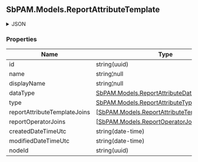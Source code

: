 
<h2 id="tocS_SbPAM.Models.ReportAttributeTemplate">SbPAM.Models.ReportAttributeTemplate</h2>

<a id="schemasbpam.models.reportattributetemplate"></a>
<a id="schema_SbPAM.Models.ReportAttributeTemplate"></a>
<a id="tocSsbpam.models.reportattributetemplate"></a>
<a id="tocssbpam.models.reportattributetemplate"></a>

<details><summary>JSON</summary>


```json
{
  "id": "497f6eca-6276-4993-bfeb-53cbbbba6f08",
  "name": "string",
  "displayName": "string",
  "dataType": "Boolean",
  "type": "User",
  "reportAttributeTemplateJoins": [
    {
      "reportSourceId": "7ac31b1d-ecbf-43a3-aaf9-c77e7f57dfbe",
      "reportSource": {
        "id": "497f6eca-6276-4993-bfeb-53cbbbba6f08",
        "name": "string",
        "dbSet": "string",
        "reportAttributeTemplateJoins": [
          {}
        ],
        "columns": [
          {
            "id": "497f6eca-6276-4993-bfeb-53cbbbba6f08",
            "reportSourceId": "7ac31b1d-ecbf-43a3-aaf9-c77e7f57dfbe",
            "source": {},
            "name": "string",
            "title": "string",
            "columnOrder": 0,
            "dataType": "string",
            "createdDateTimeUtc": "2019-08-24T14:15:22Z",
            "modifiedDateTimeUtc": "2019-08-24T14:15:22Z",
            "nodeId": "959356e3-6168-4a92-b4a5-b9d462be6177"
          }
        ],
        "dateColumn": "string",
        "createdDateTimeUtc": "2019-08-24T14:15:22Z",
        "modifiedDateTimeUtc": "2019-08-24T14:15:22Z",
        "nodeId": "959356e3-6168-4a92-b4a5-b9d462be6177"
      },
      "reportAttributeTemplateId": "f895b642-4c0a-41db-a175-2812933e6f65",
      "reportAttributeTemplate": {
        "id": "497f6eca-6276-4993-bfeb-53cbbbba6f08",
        "name": "string",
        "displayName": "string",
        "dataType": "Boolean",
        "type": "User",
        "reportAttributeTemplateJoins": [],
        "reportOperatorJoins": [
          {
            "reportAttributeTemplateId": "f895b642-4c0a-41db-a175-2812933e6f65",
            "reportAttributeTemplate": {},
            "reportOperator": "Equals"
          }
        ],
        "createdDateTimeUtc": "2019-08-24T14:15:22Z",
        "modifiedDateTimeUtc": "2019-08-24T14:15:22Z",
        "nodeId": "959356e3-6168-4a92-b4a5-b9d462be6177"
      },
      "attributeName": "string"
    }
  ],
  "reportOperatorJoins": [
    {
      "reportAttributeTemplateId": "f895b642-4c0a-41db-a175-2812933e6f65",
      "reportAttributeTemplate": {
        "id": "497f6eca-6276-4993-bfeb-53cbbbba6f08",
        "name": "string",
        "displayName": "string",
        "dataType": "Boolean",
        "type": "User",
        "reportAttributeTemplateJoins": [
          {
            "reportSourceId": "7ac31b1d-ecbf-43a3-aaf9-c77e7f57dfbe",
            "reportSource": {
              "id": "497f6eca-6276-4993-bfeb-53cbbbba6f08",
              "name": "string",
              "dbSet": "string",
              "reportAttributeTemplateJoins": [
                {}
              ],
              "columns": [
                {
                  "id": "497f6eca-6276-4993-bfeb-53cbbbba6f08",
                  "reportSourceId": "7ac31b1d-ecbf-43a3-aaf9-c77e7f57dfbe",
                  "source": {},
                  "name": "string",
                  "title": "string",
                  "columnOrder": 0,
                  "dataType": "string",
                  "createdDateTimeUtc": "2019-08-24T14:15:22Z",
                  "modifiedDateTimeUtc": "2019-08-24T14:15:22Z",
                  "nodeId": "959356e3-6168-4a92-b4a5-b9d462be6177"
                }
              ],
              "dateColumn": "string",
              "createdDateTimeUtc": "2019-08-24T14:15:22Z",
              "modifiedDateTimeUtc": "2019-08-24T14:15:22Z",
              "nodeId": "959356e3-6168-4a92-b4a5-b9d462be6177"
            },
            "reportAttributeTemplateId": "f895b642-4c0a-41db-a175-2812933e6f65",
            "reportAttributeTemplate": {},
            "attributeName": "string"
          }
        ],
        "reportOperatorJoins": [],
        "createdDateTimeUtc": "2019-08-24T14:15:22Z",
        "modifiedDateTimeUtc": "2019-08-24T14:15:22Z",
        "nodeId": "959356e3-6168-4a92-b4a5-b9d462be6177"
      },
      "reportOperator": "Equals"
    }
  ],
  "createdDateTimeUtc": "2019-08-24T14:15:22Z",
  "modifiedDateTimeUtc": "2019-08-24T14:15:22Z",
  "nodeId": "959356e3-6168-4a92-b4a5-b9d462be6177"
}

```


</details>

### Properties

|Name|Type|Required|Restrictions|Description|
|---|---|---|---|---|
|id|string(uuid)|false|none|none|
|name|string¦null|false|none|none|
|displayName|string¦null|false|none|none|
|dataType|[SbPAM.Models.ReportAttributeDataType](../Models/sbpam.models.reportattributedatatype.md)|false|none|none|
|type|[SbPAM.Models.ReportAttributeType](../Models/sbpam.models.reportattributetype.md)|false|none|none|
|reportAttributeTemplateJoins|[[SbPAM.Models.ReportAttributeTemplateJoin](../Models/sbpam.models.reportattributetemplatejoin.md)]¦null|false|none|none|
|reportOperatorJoins|[[SbPAM.Models.ReportOperatorJoin](../Models/sbpam.models.reportoperatorjoin.md)]¦null|false|none|none|
|createdDateTimeUtc|string(date-time)|false|none|none|
|modifiedDateTimeUtc|string(date-time)|false|none|none|
|nodeId|string(uuid)|false|none|none|


